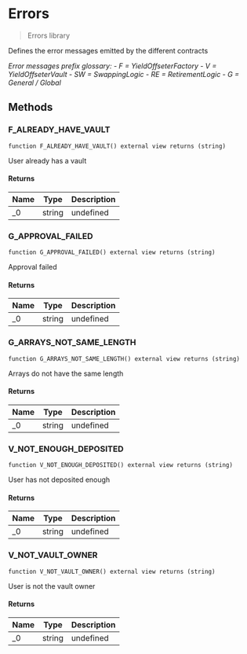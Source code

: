 # Errors



> Errors library

Defines the error messages emitted by the different contracts

*Error messages prefix glossary:  - F = YieldOffseterFactory  - V = YieldOffseterVault  - SW = SwappingLogic  - RE = RetirementLogic  - G = General / Global*

## Methods

### F_ALREADY_HAVE_VAULT

```solidity
function F_ALREADY_HAVE_VAULT() external view returns (string)
```

User already has a vault




#### Returns

| Name | Type | Description |
|---|---|---|
| _0 | string | undefined |

### G_APPROVAL_FAILED

```solidity
function G_APPROVAL_FAILED() external view returns (string)
```

Approval failed




#### Returns

| Name | Type | Description |
|---|---|---|
| _0 | string | undefined |

### G_ARRAYS_NOT_SAME_LENGTH

```solidity
function G_ARRAYS_NOT_SAME_LENGTH() external view returns (string)
```

Arrays do not have the same length




#### Returns

| Name | Type | Description |
|---|---|---|
| _0 | string | undefined |

### V_NOT_ENOUGH_DEPOSITED

```solidity
function V_NOT_ENOUGH_DEPOSITED() external view returns (string)
```

User has not deposited enough




#### Returns

| Name | Type | Description |
|---|---|---|
| _0 | string | undefined |

### V_NOT_VAULT_OWNER

```solidity
function V_NOT_VAULT_OWNER() external view returns (string)
```

User is not the vault owner




#### Returns

| Name | Type | Description |
|---|---|---|
| _0 | string | undefined |




